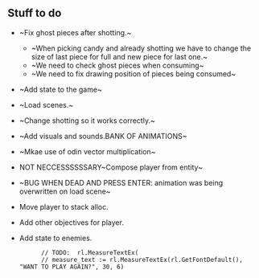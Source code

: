 ## Stuff to do
- ~Fix ghost pieces after shotting.~
    - ~When picking candy and already shotting we have to change the size of last piece for full and new piece for last one.~
    - ~We need to check ghost pieces when consuming~
    - ~We need to fix drawing position of pieces being consumed~

- ~Add state to the game~
- ~Load scenes.~
- ~Change shotting so it works correctly.~
- ~Add visuals and sounds.BANK OF ANIMATIONS~
- ~Mkae use of odin vector multiplication~
- NOT NECCESSSSSSARY~Compose player from entity~
- ~BUG WHEN DEAD AND PRESS ENTER: animation was being overwritten on load scene~



- Move player to stack alloc.
- Add other objectives for player.
- Add state to enemies.


			// TODO:  rl.MeasureTextEx(
			// measure_text := rl.MeasureTextEx(rl.GetFontDefault(), "WANT TO PLAY AGAIN?", 30, 6)
